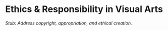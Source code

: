 # Ethics & Responsibility in Visual Arts

*Stub: Address copyright, appropriation, and ethical creation.*